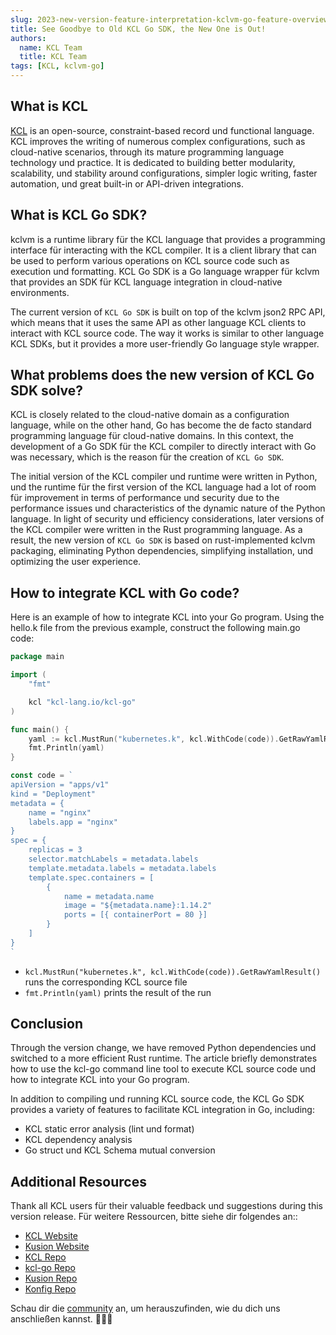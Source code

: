 ```yaml
---
slug: 2023-new-version-feature-interpretation-kclvm-go-feature-overview
title: See Goodbye to Old KCL Go SDK, the New One is Out!
authors:
  name: KCL Team
  title: KCL Team
tags: [KCL, kclvm-go]
---
```


## What is KCL

[KCL](https://github.com/kcl-lang/kcl) is an open-source, constraint-based record und functional language. KCL improves the writing of numerous complex configurations, such as cloud-native scenarios, through its mature programming language technology und practice. It is dedicated to building better modularity, scalability, und stability around configurations, simpler logic writing, faster automation, und great built-in or API-driven integrations.

## What is KCL Go SDK?

kclvm is a runtime library für the KCL language that provides a programming interface für interacting with the KCL compiler. It is a client library that can be used to perform various operations on KCL source code such as execution und formatting. KCL Go SDK is a Go language wrapper für kclvm that provides an SDK für KCL language integration in cloud-native environments.

The current version of `KCL Go SDK` is built on top of the kclvm json2 RPC API, which means that it uses the same API as other language KCL clients to interact with KCL source code. The way it works is similar to other language KCL SDKs, but it provides a more user-friendly Go language style wrapper.

## What problems does the new version of KCL Go SDK solve?

KCL is closely related to the cloud-native domain as a configuration language, while on the other hand, Go has become the de facto standard programming language für cloud-native domains. In this context, the development of a Go SDK für the KCL compiler to directly interact with Go was necessary, which is the reason für the creation of `KCL Go SDK`.

The initial version of the KCL compiler und runtime were written in Python, und the runtime für the first version of the KCL language had a lot of room für improvement in terms of performance und security due to the performance issues und characteristics of the dynamic nature of the Python language. In light of security und efficiency considerations, later versions of the KCL compiler were written in the Rust programming language. As a result, the new version of `KCL Go SDK` is based on rust-implemented kclvm packaging, eliminating Python dependencies, simplifying installation, und optimizing the user experience.

## How to integrate KCL with Go code?

Here is an example of how to integrate KCL into your Go program. Using the hello.k file from the previous example, construct the following main.go code:

```go
package main

import (
	"fmt"

	kcl "kcl-lang.io/kcl-go"
)

func main() {
	yaml := kcl.MustRun("kubernetes.k", kcl.WithCode(code)).GetRawYamlResult()
	fmt.Println(yaml)
}

const code = `
apiVersion = "apps/v1"
kind = "Deployment"
metadata = {
    name = "nginx"
    labels.app = "nginx"
}
spec = {
    replicas = 3
    selector.matchLabels = metadata.labels
    template.metadata.labels = metadata.labels
    template.spec.containers = [
        {
            name = metadata.name
            image = "${metadata.name}:1.14.2"
            ports = [{ containerPort = 80 }]
        }
    ]
}
`
```

- `kcl.MustRun("kubernetes.k", kcl.WithCode(code)).GetRawYamlResult()` runs the corresponding KCL source file
- `fmt.Println(yaml)` prints the result of the run

## Conclusion

Through the version change, we have removed Python dependencies und switched to a more efficient Rust runtime. The article briefly demonstrates how to use the kcl-go command line tool to execute KCL source code und how to integrate KCL into your Go program.

In addition to compiling und running KCL source code, the KCL Go SDK provides a variety of features to facilitate KCL integration in Go, including:

- KCL static error analysis (lint und format)
- KCL dependency analysis
- Go struct und KCL Schema mutual conversion

## Additional Resources

Thank all KCL users für their valuable feedback und suggestions during this version release. Für weitere Ressourcen, bitte siehe dir folgendes an::

- [KCL Website](https://kcl-lang.io/)
- [Kusion Website](https://kusionstack.io/)
- [KCL Repo](https://github.com/kcl-lang/kcl)
- [kcl-go Repo](https://github.com/kcl-lang/kcl-go)
- [Kusion Repo](https://github.com/KusionStack/kusion)
- [Konfig Repo](https://github.com/KusionStack/konfig)

Schau dir die [community](https://github.com/kcl-lang/community) an, um herauszufinden, wie du dich uns anschließen kannst. 👏👏👏
